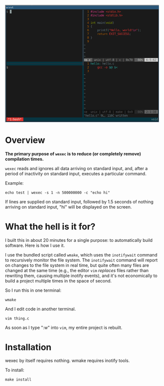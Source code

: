 ![](wexec.gif)

# Overview

**The primary purpose of `wexec` is to reduce (or completely remove)
compilation times.**

`wexec` reads and ignores all data arriving on standard input, and,
after a period of inactivity on standard input, executes a particular
command.

Example:

    echo test | wexec -s 1 -n 500000000 -c "echo hi"

If lines are supplied on standard input, followed by 1.5 seconds of
nothing arriving on standard input, "hi" will be displayed on the
screen.

# What the hell is it for?

I built this in about 20 minutes for a single purpose: to automatically
build software. Here is how I use it.

I use the bundled script called `wmake`, which uses the `inotifywait`
command to recursively monitor the file system. The `inotifywait`
command will report on changes to the file system in real time, but
quite often many files are changed at the same time (e.g., the editor
`vim` *replaces* files rather than rewriting them, causing multiple
inotify events), and it's not economically to build a project multiple
times in the space of second.

So I run this in one terminal:

    wmake

And I edit code in another terminal.

    vim thing.c

As soon as I type ":w" into `vim`, my entire project is rebuilt.

# Installation

wexec by itself requires nothing. wmake requires inotify tools.

To install:

    make install

